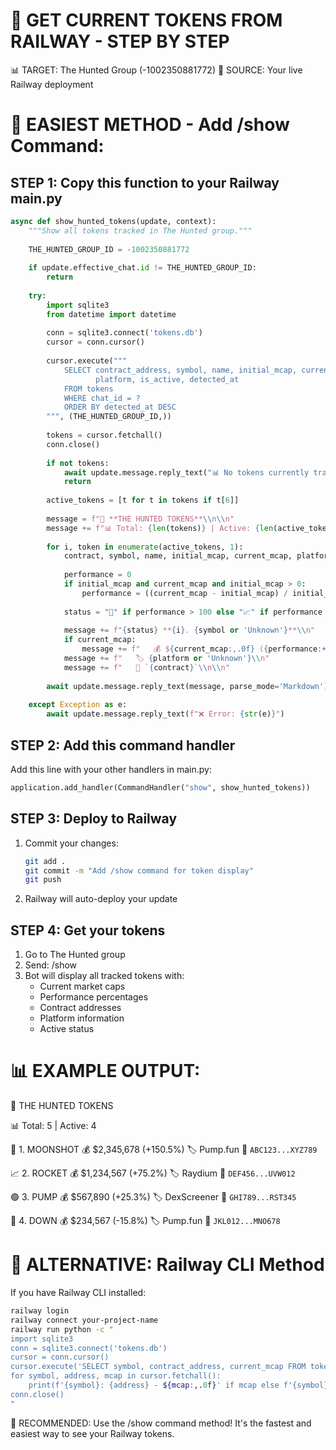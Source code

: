 🎯 GET CURRENT TOKENS FROM RAILWAY - STEP BY STEP
=================================================

📊 TARGET: The Hunted Group (-1002350881772)
🚂 SOURCE: Your live Railway deployment

🚀 EASIEST METHOD - Add /show Command:
=====================================

STEP 1: Copy this function to your Railway main.py
--------------------------------------------------

```python
async def show_hunted_tokens(update, context):
    """Show all tokens tracked in The Hunted group."""
    
    THE_HUNTED_GROUP_ID = -1002350881772
    
    if update.effective_chat.id != THE_HUNTED_GROUP_ID:
        return
    
    try:
        import sqlite3
        from datetime import datetime
        
        conn = sqlite3.connect('tokens.db')
        cursor = conn.cursor()
        
        cursor.execute("""
            SELECT contract_address, symbol, name, initial_mcap, current_mcap,
                   platform, is_active, detected_at
            FROM tokens 
            WHERE chat_id = ?
            ORDER BY detected_at DESC
        """, (THE_HUNTED_GROUP_ID,))
        
        tokens = cursor.fetchall()
        conn.close()
        
        if not tokens:
            await update.message.reply_text("📊 No tokens currently tracked.")
            return
        
        active_tokens = [t for t in tokens if t[6]]
        
        message = f"🎯 **THE HUNTED TOKENS**\\n\\n"
        message += f"📊 Total: {len(tokens)} | Active: {len(active_tokens)}\\n\\n"
        
        for i, token in enumerate(active_tokens, 1):
            contract, symbol, name, initial_mcap, current_mcap, platform, is_active, detected_at = token
            
            performance = 0
            if initial_mcap and current_mcap and initial_mcap > 0:
                performance = ((current_mcap - initial_mcap) / initial_mcap) * 100
            
            status = "🚀" if performance > 100 else "📈" if performance > 50 else "🟢" if performance > 0 else "🔴"
            
            message += f"{status} **{i}. {symbol or 'Unknown'}**\\n"
            if current_mcap:
                message += f"   💰 ${current_mcap:,.0f} ({performance:+.1f}%)\\n"
            message += f"   🏷️ {platform or 'Unknown'}\\n"
            message += f"   🔗 `{contract}`\\n\\n"
        
        await update.message.reply_text(message, parse_mode='Markdown')
        
    except Exception as e:
        await update.message.reply_text(f"❌ Error: {str(e)}")
```

STEP 2: Add this command handler
-------------------------------

Add this line with your other handlers in main.py:

```python
application.add_handler(CommandHandler("show", show_hunted_tokens))
```

STEP 3: Deploy to Railway
-------------------------

1. Commit your changes:
   ```bash
   git add .
   git commit -m "Add /show command for token display"
   git push
   ```

2. Railway will auto-deploy your update

STEP 4: Get your tokens
-----------------------

1. Go to The Hunted group
2. Send: /show
3. Bot will display all tracked tokens with:
   - Current market caps
   - Performance percentages
   - Contract addresses
   - Platform information
   - Active status

📊 EXAMPLE OUTPUT:
==================

🎯 THE HUNTED TOKENS

📊 Total: 5 | Active: 4

🚀 1. MOONSHOT
   💰 $2,345,678 (+150.5%)
   🏷️ Pump.fun
   🔗 `ABC123...XYZ789`

📈 2. ROCKET
   💰 $1,234,567 (+75.2%)
   🏷️ Raydium
   🔗 `DEF456...UVW012`

🟢 3. PUMP
   💰 $567,890 (+25.3%)
   🏷️ DexScreener
   🔗 `GHI789...RST345`

🔴 4. DOWN
   💰 $234,567 (-15.8%)
   🏷️ Pump.fun
   🔗 `JKL012...MNO678`

🔄 ALTERNATIVE: Railway CLI Method
==================================

If you have Railway CLI installed:

```bash
railway login
railway connect your-project-name
railway run python -c "
import sqlite3
conn = sqlite3.connect('tokens.db')
cursor = conn.cursor()
cursor.execute('SELECT symbol, contract_address, current_mcap FROM tokens WHERE chat_id = -1002350881772 AND is_active = 1')
for symbol, address, mcap in cursor.fetchall():
    print(f'{symbol}: {address} - ${mcap:,.0f}' if mcap else f'{symbol}: {address}')
conn.close()
"
```

🎯 RECOMMENDED: Use the /show command method!
It's the fastest and easiest way to see your Railway tokens.
